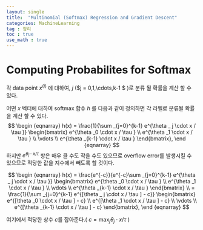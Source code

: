 ```yaml
---
layout: single
title:  "Multinomial (Softmax) Regression and Gradient Descent"
categories: MachineLearning
tag : 정리
toc : true
use_math : true
---
```




# Computing Probabilites for Softmax

각 data point $x^{(i)}$ 에 대하여, $j$ ($j = 0,1,\cdots,k-1 $ )로 분류 될 확률을 계산 할 수 있다.

어떤 $x$ 벡터에 대하여 softmax 함수 $h$ 를 다음과 같이 정의하면 각 라벨로 분류될 확률을 계산 할 수 있다.
$$
\begin {eqnarray}
h(x) = \frac{1}{\sum _{j=0}^{k-1} e^{\theta _ j \cdot x / \tau }} \begin{bmatrix}  e^{\theta _0 \cdot x / \tau } \\ e^{\theta _1 \cdot x / \tau } \\ \vdots \\ e^{\theta _{k-1} \cdot x / \tau } \end{bmatrix},
\end {eqnarray}
$$
  하지만 $e^{\theta_j \cdot x/ \tau}$ 항은 매우 클 수도 작을 수도 있으므로 overflow error를 발생시킬 수 있으므로 적당한 값을 지수에서 빼도록 할 것이다.


$$
\begin {eqnarray}
h(x) = \frac{e^{-c}}{e^{-c}\sum _{j=0}^{k-1} e^{\theta _ j \cdot x / \tau }} \begin{bmatrix}  e^{\theta _0 \cdot x / \tau } \\ e^{\theta _1 \cdot x / \tau } \\ \vdots \\ e^{\theta _{k-1} \cdot x / \tau } \end{bmatrix} \\ = \frac{1}{\sum _{j=0}^{k-1} e^{[\theta _ j \cdot x / \tau ] - c}} \begin{bmatrix}  e^{[\theta _0 \cdot x / \tau ] - c} \\ e^{[\theta _1 \cdot x / \tau ] - c} \\ \vdots \\ e^{[\theta _{k-1} \cdot x / \tau ] - c} \end{bmatrix},
\end {eqnarray}
$$


여기에서 적당한 상수 $c$를 잡아준다.( $c = \max _ j \theta _ j \cdot x / \tau$ )

 